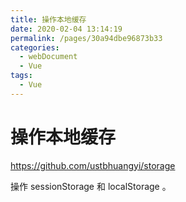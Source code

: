 ```yaml
---
title: 操作本地缓存
date: 2020-02-04 13:14:19
permalink: /pages/30a94dbe96873b33
categories: 
  - webDocument
  - Vue
tags: 
  - Vue
---
```

# 操作本地缓存

<https://github.com/ustbhuangyi/storage>

操作 sessionStorage 和 localStorage 。
